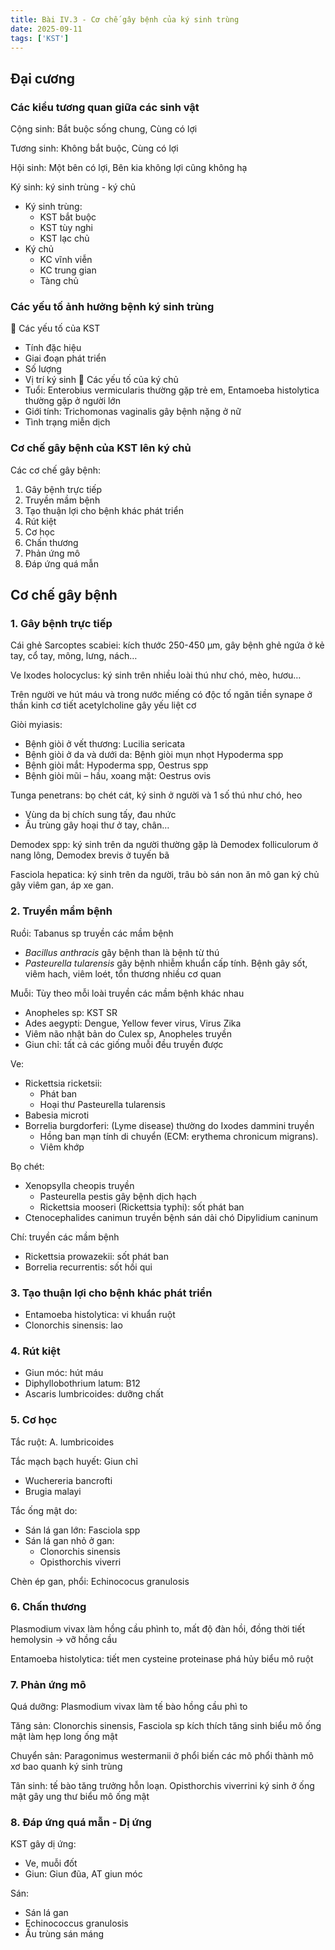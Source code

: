 ```yaml
---
title: Bài IV.3 - Cơ chế gây bệnh của ký sinh trùng
date: 2025-09-11
tags: ['KST']
---
```



## Đại cương

### Các kiểu tương quan giữa các sinh vật

Cộng sinh: Bắt buộc sống chung, Cùng có lợi

Tương sinh: Không bắt buộc, Cùng có lợi

Hội sinh: Một bên có lợi, Bên kia không lợi cũng không hạ

Ký sinh: ký sinh trùng - ký chủ

- Ký sinh trùng:
  - KST bắt buộc
  - KST tùy nghi
  - KST lạc chủ
- Ký chủ
  - KC vĩnh viễn
  - KC trung gian
  - Tàng chủ

### Các yếu tố ảnh hưởng bệnh ký sinh trùng

 Các yếu tố của KST

- Tính đặc hiệu
- Giai đoạn phát triển
- Số lượng
- Vị trí ký sinh
 Các yếu tố của ký chủ
- Tuổi: Enterobius vermicularis thường gặp trẻ em,
Entamoeba histolytica thường gặp ở người lớn
- Giới tính: Trichomonas vaginalis gây bệnh nặng ở nữ
- Tình trạng miễn dịch

### Cơ chế gây bệnh của KST lên ký chủ

Các cơ chế gây bệnh:

1. Gây bệnh trực tiếp
2. Truyền mầm bệnh
3. Tạo thuận lợi cho bệnh khác phát triển
4. Rút kiệt
5. Cơ học
6. Chấn thương
7. Phản ứng mô
8. Đáp ứng quá mẫn

## Cơ chế gây bệnh

### 1. Gây bệnh trực tiếp

Cái ghẻ Sarcoptes scabiei: kích thước 250-450 µm, gây bệnh ghẻ ngứa ở kẻ tay, cổ tay, mông, lưng, nách…

Ve Ixodes holocyclus: ký sinh trên nhiều loài thú như chó, mèo, hươu…

Trên người ve hút máu và trong nước miếng có độc tố ngăn tiền synape ở thần kinh cơ tiết acetylcholine gây yếu liệt cơ

Giòi myiasis:

- Bệnh giòi ở vết thương: Lucilia sericata
- Bệnh giòi ở da và dưới da: Bệnh giòi mụn nhọt Hypoderma spp
- Bệnh giòi mắt: Hypoderma spp, Oestrus spp
- Bệnh giòi mũi – hầu, xoang mặt: Oestrus ovis

Tunga penetrans: bọ chét cát, ký sinh ở người và 1 số thú như chó, heo

- Vùng da bị chích sung tấy, đau nhức
- Ấu trùng gây hoại thư ở tay, chân…

Demodex spp: ký sinh trên da người thường gặp là Demodex folliculorum ở nang lông, Demodex brevis ở tuyến bã

Fasciola hepatica: ký sinh trên da người, trâu bò sán non ăn mô gan ký chủ gây viêm gan, áp xe gan.

### 2. Truyền mầm bệnh

Ruồi: Tabanus sp truyền các mầm bệnh

- *Bacillus anthracis* gây bệnh than là bệnh từ thú
- *Pasteurella tularensis* gây bệnh nhiễm khuẩn cấp tính.
Bệnh gây sốt, viêm hach, viêm loét, tổn thương nhiều cơ quan

Muỗi: Tùy theo mỗi loài truyền các mầm bệnh khác nhau

- Anopheles sp: KST SR
- Ades aegypti: Dengue, Yellow fever virus, Virus Zika
- Viêm não nhật bản do Culex sp, Anopheles truyền
- Giun chỉ: tất cả các giống muỗi đều truyền được

Ve:

- Rickettsia ricketsii:
  - Phát ban
  - Hoại thư Pasteurella tularensis
- Babesia microti
- Borrelia burgdorferi: (Lyme disease) thường do Ixodes dammini truyền
  - Hồng ban mạn tính di chuyển (ECM: erythema chronicum migrans).
  - Viêm khớp

Bọ chét:

- Xenopsylla cheopis truyền
  - Pasteurella pestis gây bệnh dịch hạch
  - Rickettsia mooseri (Rickettsia typhi): sốt phát ban
- Ctenocephalides canimun truyền bệnh sán dải chó Dipylidium caninum

Chí: truyền các mầm bệnh

- Rickettsia prowazekii: sốt phát ban
- Borrelia recurrentis: sốt hồi qui

### 3. Tạo thuận lợi cho bệnh khác phát triển

- Entamoeba histolytica: vi khuẩn ruột
- Clonorchis sinensis: lao

### 4. Rút kiệt

- Giun móc: hút máu
- Diphyllobothrium latum: B12
- Ascaris lumbricoides: dưỡng chất

### 5. Cơ học

Tắc ruột: A. lumbricoides

Tắc mạch bạch huyết: Giun chỉ

- Wuchereria bancrofti
- Brugia malayi

Tắc ống mật do:

- Sán lá gan lớn: Fasciola spp
- Sán lá gan nhỏ ở gan:
  - Clonorchis sinensis
  - Opisthorchis viverri

Chèn ép gan, phổi: Echinococus granulosis

### 6. Chấn thương

Plasmodium vivax làm hồng cầu phình to, mất độ đàn hồi, đồng thời tiết hemolysin → vỡ hồng cầu

Entamoeba histolytica: tiết men cysteine proteinase phá hủy biểu mô ruột

### 7. Phản ứng mô

Quá dưỡng: Plasmodium vivax làm tế bào hồng cầu phì to

Tăng sản: Clonorchis sinensis, Fasciola sp kích thích tăng sinh biểu mô ống mật làm hẹp long ống mật

Chuyển sản: Paragonimus westermanii ở phổi biến các mô phổi thành mô xơ bao quanh ký sinh trùng

Tân sinh: tế bào tăng trưởng hỗn loạn.
Opisthorchis viverrini ký sinh ở ống mật gây ung thư biểu mô ống mật

### 8. Đáp ứng quá mẫn - Dị ứng

KST gây dị ứng:

- Ve, muỗi đốt
- Giun: Giun đũa, AT giun móc

Sán:

- Sán lá gan
- Echinococcus granulosis
- Ấu trùng sán máng
